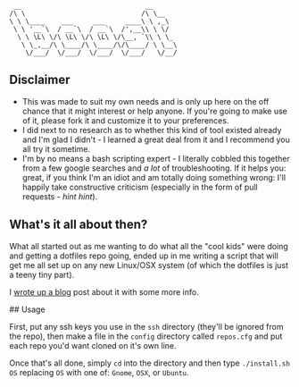 	 __                               __
	/\ \                             /\ \__
	\ \ \____    ___     ___     ____\ \ ,_\
	 \ \ '__`\  / __`\  / __`\  /',__\\ \ \/
	  \ \ \L\ \/\ \L\ \/\ \L\ \/\__, `\\ \ \_
	   \ \_,__/\ \____/\ \____/\/\____/ \ \__\
	    \/___/  \/___/  \/___/  \/___/   \/__/

## Disclaimer

+ This was made to suit my own needs and is only up here on the off chance that it might interest or help anyone. If you're going to make use of it, please fork it and customize it to your preferences.
+ I did next to no research as to whether this kind of tool existed already and I'm glad I didn't - I learned a great deal from it and I recommend you all try it sometime.
+ I'm by no means a bash scripting expert - I literally cobbled this together from a few google searches and *a lot* of troubleshooting. If it helps you: great, if you think I'm an idiot and am totally doing something wrong: I'll happily take constructive criticism (especially in the form of pull requests - *hint hint*).

## What's it all about then?

What all started out as me wanting to do what all the "cool kids" were doing and getting a dotfiles repo going, ended up in me writing a script that will get me all set up on any new Linux/OSX system (of which the dotfiles is just a teeny tiny part).

I [wrote up a blog](http://remy.bach.me.uk/blog/2013/07/boost/) post about it with some more info.

## Usage

First, put any ssh keys you use in the `ssh` directory (they'll be ignored from the repo), then make a file in the `config` directory called `repos.cfg` and put each repo you'd want cloned on it's own line.

Once that's all done, simply `cd` into the directory and then type `./install.sh OS` replacing `OS` with one of: `Gnome`, `OSX`, or `Ubuntu`.
